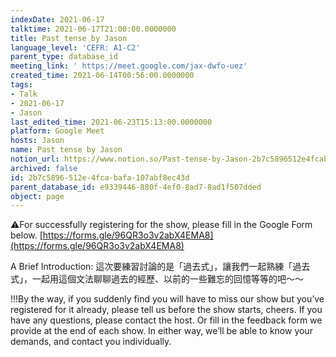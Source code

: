 ```yaml
---
indexDate: 2021-06-17
talktime: 2021-06-17T21:00:00.0000000
title: Past tense by Jason
language_level: 'CEFR: A1-C2'
parent_type: database_id
meeting_link: ' https://meet.google.com/jax-dwfo-uez'
created_time: 2021-06-14T00:56:00.0000000
tags:
- Talk
- 2021-06-17
- Jason
last_edited_time: 2021-06-23T15:13:00.0000000
platform: Google Meet
hosts: Jason
name: Past tense by Jason
notion_url: https://www.notion.so/Past-tense-by-Jason-2b7c5896512e4fcabafa107abf8ec43d
archived: false
id: 2b7c5896-512e-4fca-bafa-107abf8ec43d
parent_database_id: e9339446-880f-4ef0-8ad7-8ad1f507dded
object: page
---
```


⚠️For successfully registering for the show, please fill in the Google Form below.
[https://forms.gle/96QR3o3v2abX4EMA8](https://forms.gle/96QR3o3v2abX4EMA8)

A Brief Introduction: 
這次要練習討論的是「過去式」，讓我們一起熟練「過去式」，一起用這個文法聊聊過去的經歷、以前的一些難忘的回憶等等的吧～～

!!!By the way, if you suddenly find you will have to miss our show but you’ve registered for it already, please tell us before the show starts, cheers.
If you have any questions, please contact the host. Or fill in the feedback form we provide at the end of each show. In either way, we’ll be able to know your demands, and contact you individually.


